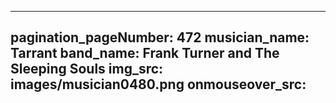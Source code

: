 ------
pagination_pageNumber: 472
musician_name: Tarrant
band_name: Frank Turner and The Sleeping Souls
img_src: images/musician0480.png
onmouseover_src: 
------
